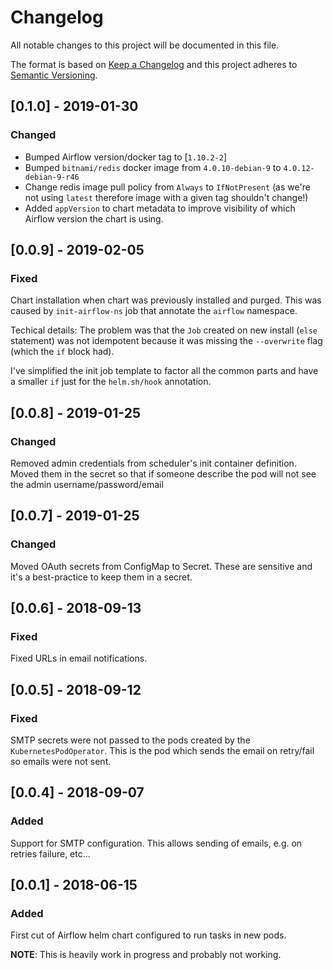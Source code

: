 # Changelog
All notable changes to this project will be documented in this file.

The format is based on [Keep a Changelog](http://keepachangelog.com/en/1.0.0/)
and this project adheres to [Semantic Versioning](http://semver.org/spec/v2.0.0.html).


## [0.1.0] - 2019-01-30
### Changed
- Bumped Airflow version/docker tag to [`1.10.2-2`]
- Bumped `bitnami/redis` docker image from `4.0.10-debian-9` to
  `4.0.12-debian-9-r46`
- Change redis image pull policy from `Always` to `IfNotPresent`
  (as we're not using `latest` therefore image with a given tag
  shouldn't change!)
- Added `appVersion` to chart metadata to improve visibility of
  which Airflow version the chart is using.

[`1.10.2`]: https://github.com/ministryofjustice/analytics-platform-airflow-docker-image/pull/3


## [0.0.9] - 2019-02-05
### Fixed
Chart installation when chart was previously installed and purged.
This was caused by `init-airflow-ns` job that annotate the
`airflow` namespace.

Techical details: The problem was that the `Job` created on new
install (`else` statement) was not idempotent because it was
missing the `--overwrite` flag (which the `if` block had).

I've simplified the init job template to factor all the
common parts and have a smaller `if` just for the
`helm.sh/hook` annotation.


## [0.0.8] - 2019-01-25
### Changed
Removed admin credentials from scheduler's init container definition.
Moved them in the secret so that if someone describe the pod will
not see the admin username/password/email


## [0.0.7] - 2019-01-25
### Changed
Moved OAuth secrets from ConfigMap to Secret. These are sensitive and it's
a best-practice to keep them in a secret.


## [0.0.6] - 2018-09-13
### Fixed
Fixed URLs in email notifications.


## [0.0.5] - 2018-09-12
### Fixed
SMTP secrets were not passed to the pods created by the `KubernetesPodOperator`.
This is the pod which sends the email on retry/fail so emails were not sent.


## [0.0.4] - 2018-09-07
### Added
Support for SMTP configuration. This allows sending of emails, e.g. on retries
failure, etc...


## [0.0.1] - 2018-06-15
### Added
First cut of Airflow helm chart configured to run tasks in new pods.

**NOTE**: This is heavily work in progress and probably not working.
